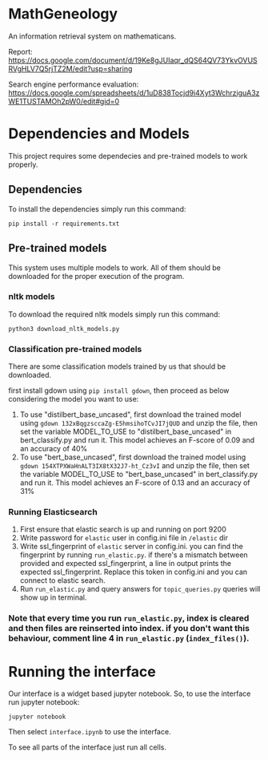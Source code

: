 # MathGeneology

An information retrieval system on mathematicans.

Report: https://docs.google.com/document/d/19Ke8gJUIaqr_dQS64QV73YkvOVUSRVgHLV7Q5rjTZ2M/edit?usp=sharing

Search engine performance evaluation: https://docs.google.com/spreadsheets/d/1uD838Tocjd9i4Xyt3WchrziguA3zWE1TUSTAMOh2pW0/edit#gid=0

# Dependencies and Models
This project requires some dependecies and pre-trained models to work properly. 
## Dependencies
To install the dependencies simply run this command:

    pip install -r requirements.txt

## Pre-trained models
This system uses multiple models to work. All of them should be downloaded for the proper execution of the program.
### nltk models
To download the required nltk models simply run this command:

    python3 download_nltk_models.py

### Classification pre-trained models
There are some classification models trained by us that should be downloaded.

first install gdown using `pip install gdown`, then proceed as below considering the model you want to use:
1. To use "distilbert_base_uncased", first download the trained model using `gdown 132xBqgzsccaZg-E5hmsihoTCvJI7jQUD` and unzip the file, then set the variable MODEL_TO_USE to "distilbert_base_uncased" in bert_classify.py and run it. This model achieves an F-score of 0.09 and an accuracy of 40%
2. To use "bert_base_uncased", first download the trained model using `gdown 154XTPXWaHnALT3IX8tX32J7-ht_Cz3vI` and unzip the file, then set the variable MODEL_TO_USE to "bert_base_uncased" in bert_classify.py and run it. This model achieves an F-score of 0.13 and an accuracy of 31%

### Running Elasticsearch

1. First ensure that elastic search is up and running on port 9200
2. Write password for `elastic` user in config.ini file in `/elastic` dir
3. Write ssl_fingerprint of `elastic` server in config.ini. you can find the fingerprint by running `run_elastic.py`. if there's a mismatch between provided and expected ssl_fingerprint, a line in output prints the expected ssl_fingerprint. Replace this token in config.ini and you can connect to elastic search.
4. Run `run_elastic.py` and query answers for `topic_queries.py` queries will show up in terminal. 

### Note that every time you run `run_elastic.py`, index is cleared and then files are reinserted into index. if you don't want this behaviour, comment line 4 in `run_elastic.py` (`index_files()`).


# Running the interface

Our interface is a widget based jupyter notebook. So, to use the interface run jupyter notebook:

    jupyter notebook

Then select `interface.ipynb` to use the interface.

To see all parts of the interface just run all cells.

